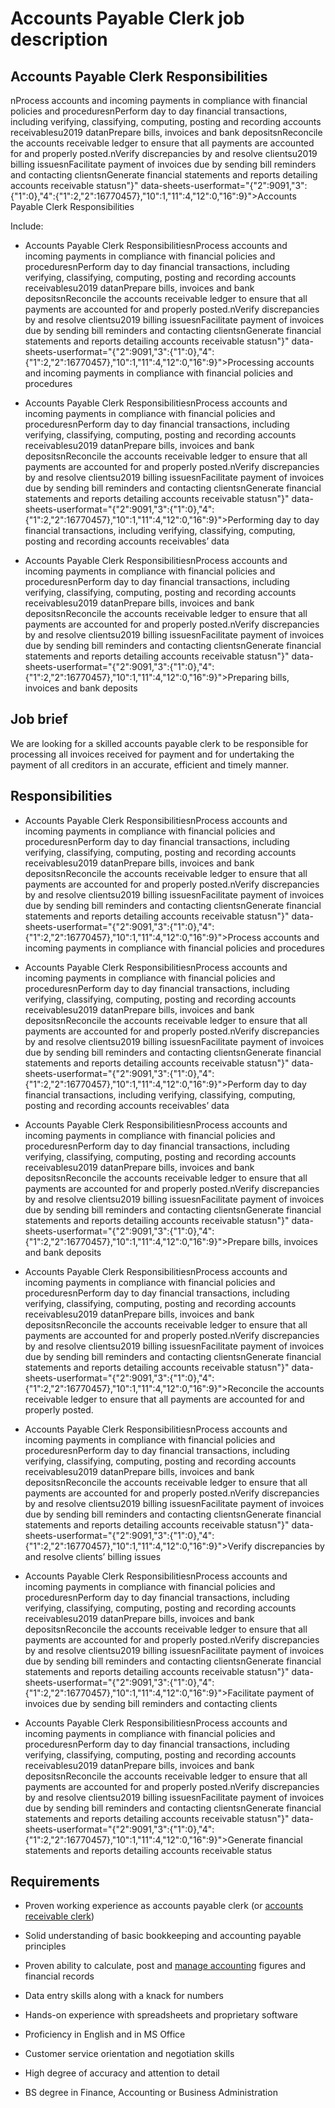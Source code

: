 # Accounts Payable Clerk job description


## Accounts Payable Clerk Responsibilities</H2>nProcess accounts and incoming payments in compliance with financial policies and proceduresnPerform day to day financial transactions, including verifying, classifying, computing, posting and recording accounts receivablesu2019 datanPrepare bills, invoices and bank depositsnReconcile the accounts receivable ledger to ensure that all payments are accounted for and properly posted.nVerify discrepancies by and resolve clientsu2019 billing issuesnFacilitate payment of invoices due by sending bill reminders and contacting clientsnGenerate financial statements and reports detailing accounts receivable statusn&quot;}" data-sheets-userformat="{&quot;2&quot;:9091,&quot;3&quot;:{&quot;1&quot;:0},&quot;4&quot;:{&quot;1&quot;:2,&quot;2&quot;:16770457},&quot;10&quot;:1,&quot;11&quot;:4,&quot;12&quot;:0,&quot;16&quot;:9}">Accounts Payable Clerk Responsibilities

Include:

* Accounts Payable Clerk Responsibilities</H2>nProcess accounts and incoming payments in compliance with financial policies and proceduresnPerform day to day financial transactions, including verifying, classifying, computing, posting and recording accounts receivablesu2019 datanPrepare bills, invoices and bank depositsnReconcile the accounts receivable ledger to ensure that all payments are accounted for and properly posted.nVerify discrepancies by and resolve clientsu2019 billing issuesnFacilitate payment of invoices due by sending bill reminders and contacting clientsnGenerate financial statements and reports detailing accounts receivable statusn&quot;}" data-sheets-userformat="{&quot;2&quot;:9091,&quot;3&quot;:{&quot;1&quot;:0},&quot;4&quot;:{&quot;1&quot;:2,&quot;2&quot;:16770457},&quot;10&quot;:1,&quot;11&quot;:4,&quot;12&quot;:0,&quot;16&quot;:9}">Processing accounts and incoming payments in compliance with financial policies and procedures

* Accounts Payable Clerk Responsibilities</H2>nProcess accounts and incoming payments in compliance with financial policies and proceduresnPerform day to day financial transactions, including verifying, classifying, computing, posting and recording accounts receivablesu2019 datanPrepare bills, invoices and bank depositsnReconcile the accounts receivable ledger to ensure that all payments are accounted for and properly posted.nVerify discrepancies by and resolve clientsu2019 billing issuesnFacilitate payment of invoices due by sending bill reminders and contacting clientsnGenerate financial statements and reports detailing accounts receivable statusn&quot;}" data-sheets-userformat="{&quot;2&quot;:9091,&quot;3&quot;:{&quot;1&quot;:0},&quot;4&quot;:{&quot;1&quot;:2,&quot;2&quot;:16770457},&quot;10&quot;:1,&quot;11&quot;:4,&quot;12&quot;:0,&quot;16&quot;:9}">Performing day to day financial transactions, including verifying, classifying, computing, posting and recording accounts receivables’ data

* Accounts Payable Clerk Responsibilities</H2>nProcess accounts and incoming payments in compliance with financial policies and proceduresnPerform day to day financial transactions, including verifying, classifying, computing, posting and recording accounts receivablesu2019 datanPrepare bills, invoices and bank depositsnReconcile the accounts receivable ledger to ensure that all payments are accounted for and properly posted.nVerify discrepancies by and resolve clientsu2019 billing issuesnFacilitate payment of invoices due by sending bill reminders and contacting clientsnGenerate financial statements and reports detailing accounts receivable statusn&quot;}" data-sheets-userformat="{&quot;2&quot;:9091,&quot;3&quot;:{&quot;1&quot;:0},&quot;4&quot;:{&quot;1&quot;:2,&quot;2&quot;:16770457},&quot;10&quot;:1,&quot;11&quot;:4,&quot;12&quot;:0,&quot;16&quot;:9}">Preparing bills, invoices and bank deposits


## Job brief

We are looking for a skilled accounts payable clerk to be responsible for processing all invoices received for payment and for undertaking the payment of all creditors in an accurate, efficient and timely manner.


## Responsibilities

* Accounts Payable Clerk Responsibilities</H2>nProcess accounts and incoming payments in compliance with financial policies and proceduresnPerform day to day financial transactions, including verifying, classifying, computing, posting and recording accounts receivablesu2019 datanPrepare bills, invoices and bank depositsnReconcile the accounts receivable ledger to ensure that all payments are accounted for and properly posted.nVerify discrepancies by and resolve clientsu2019 billing issuesnFacilitate payment of invoices due by sending bill reminders and contacting clientsnGenerate financial statements and reports detailing accounts receivable statusn&quot;}" data-sheets-userformat="{&quot;2&quot;:9091,&quot;3&quot;:{&quot;1&quot;:0},&quot;4&quot;:{&quot;1&quot;:2,&quot;2&quot;:16770457},&quot;10&quot;:1,&quot;11&quot;:4,&quot;12&quot;:0,&quot;16&quot;:9}">Process accounts and incoming payments in compliance with financial policies and procedures

* Accounts Payable Clerk Responsibilities</H2>nProcess accounts and incoming payments in compliance with financial policies and proceduresnPerform day to day financial transactions, including verifying, classifying, computing, posting and recording accounts receivablesu2019 datanPrepare bills, invoices and bank depositsnReconcile the accounts receivable ledger to ensure that all payments are accounted for and properly posted.nVerify discrepancies by and resolve clientsu2019 billing issuesnFacilitate payment of invoices due by sending bill reminders and contacting clientsnGenerate financial statements and reports detailing accounts receivable statusn&quot;}" data-sheets-userformat="{&quot;2&quot;:9091,&quot;3&quot;:{&quot;1&quot;:0},&quot;4&quot;:{&quot;1&quot;:2,&quot;2&quot;:16770457},&quot;10&quot;:1,&quot;11&quot;:4,&quot;12&quot;:0,&quot;16&quot;:9}">Perform day to day financial transactions, including verifying, classifying, computing, posting and recording accounts receivables’ data

* Accounts Payable Clerk Responsibilities</H2>nProcess accounts and incoming payments in compliance with financial policies and proceduresnPerform day to day financial transactions, including verifying, classifying, computing, posting and recording accounts receivablesu2019 datanPrepare bills, invoices and bank depositsnReconcile the accounts receivable ledger to ensure that all payments are accounted for and properly posted.nVerify discrepancies by and resolve clientsu2019 billing issuesnFacilitate payment of invoices due by sending bill reminders and contacting clientsnGenerate financial statements and reports detailing accounts receivable statusn&quot;}" data-sheets-userformat="{&quot;2&quot;:9091,&quot;3&quot;:{&quot;1&quot;:0},&quot;4&quot;:{&quot;1&quot;:2,&quot;2&quot;:16770457},&quot;10&quot;:1,&quot;11&quot;:4,&quot;12&quot;:0,&quot;16&quot;:9}">Prepare bills, invoices and bank deposits

* Accounts Payable Clerk Responsibilities</H2>nProcess accounts and incoming payments in compliance with financial policies and proceduresnPerform day to day financial transactions, including verifying, classifying, computing, posting and recording accounts receivablesu2019 datanPrepare bills, invoices and bank depositsnReconcile the accounts receivable ledger to ensure that all payments are accounted for and properly posted.nVerify discrepancies by and resolve clientsu2019 billing issuesnFacilitate payment of invoices due by sending bill reminders and contacting clientsnGenerate financial statements and reports detailing accounts receivable statusn&quot;}" data-sheets-userformat="{&quot;2&quot;:9091,&quot;3&quot;:{&quot;1&quot;:0},&quot;4&quot;:{&quot;1&quot;:2,&quot;2&quot;:16770457},&quot;10&quot;:1,&quot;11&quot;:4,&quot;12&quot;:0,&quot;16&quot;:9}">Reconcile the accounts receivable ledger to ensure that all payments are accounted for and properly posted.

* Accounts Payable Clerk Responsibilities</H2>nProcess accounts and incoming payments in compliance with financial policies and proceduresnPerform day to day financial transactions, including verifying, classifying, computing, posting and recording accounts receivablesu2019 datanPrepare bills, invoices and bank depositsnReconcile the accounts receivable ledger to ensure that all payments are accounted for and properly posted.nVerify discrepancies by and resolve clientsu2019 billing issuesnFacilitate payment of invoices due by sending bill reminders and contacting clientsnGenerate financial statements and reports detailing accounts receivable statusn&quot;}" data-sheets-userformat="{&quot;2&quot;:9091,&quot;3&quot;:{&quot;1&quot;:0},&quot;4&quot;:{&quot;1&quot;:2,&quot;2&quot;:16770457},&quot;10&quot;:1,&quot;11&quot;:4,&quot;12&quot;:0,&quot;16&quot;:9}">Verify discrepancies by and resolve clients’ billing issues

* Accounts Payable Clerk Responsibilities</H2>nProcess accounts and incoming payments in compliance with financial policies and proceduresnPerform day to day financial transactions, including verifying, classifying, computing, posting and recording accounts receivablesu2019 datanPrepare bills, invoices and bank depositsnReconcile the accounts receivable ledger to ensure that all payments are accounted for and properly posted.nVerify discrepancies by and resolve clientsu2019 billing issuesnFacilitate payment of invoices due by sending bill reminders and contacting clientsnGenerate financial statements and reports detailing accounts receivable statusn&quot;}" data-sheets-userformat="{&quot;2&quot;:9091,&quot;3&quot;:{&quot;1&quot;:0},&quot;4&quot;:{&quot;1&quot;:2,&quot;2&quot;:16770457},&quot;10&quot;:1,&quot;11&quot;:4,&quot;12&quot;:0,&quot;16&quot;:9}">Facilitate payment of invoices due by sending bill reminders and contacting clients

* Accounts Payable Clerk Responsibilities</H2>nProcess accounts and incoming payments in compliance with financial policies and proceduresnPerform day to day financial transactions, including verifying, classifying, computing, posting and recording accounts receivablesu2019 datanPrepare bills, invoices and bank depositsnReconcile the accounts receivable ledger to ensure that all payments are accounted for and properly posted.nVerify discrepancies by and resolve clientsu2019 billing issuesnFacilitate payment of invoices due by sending bill reminders and contacting clientsnGenerate financial statements and reports detailing accounts receivable statusn&quot;}" data-sheets-userformat="{&quot;2&quot;:9091,&quot;3&quot;:{&quot;1&quot;:0},&quot;4&quot;:{&quot;1&quot;:2,&quot;2&quot;:16770457},&quot;10&quot;:1,&quot;11&quot;:4,&quot;12&quot;:0,&quot;16&quot;:9}">Generate financial statements and reports detailing accounts receivable status


## Requirements

* Proven working experience as accounts payable clerk (or <a href="https://resources.workable.com/accounts-receivable-clerk-job-description">accounts receivable clerk</a>)

* Solid understanding of basic bookkeeping and accounting payable principles

* Proven ability to calculate, post and <a href="https://resources.workable.com/accounting-clerk-job-description">manage accounting</a> figures and financial records

* Data entry skills along with a knack for numbers

* Hands-on experience with spreadsheets and proprietary software

* Proficiency in English and in MS Office

* Customer service orientation and negotiation skills

* High degree of accuracy and attention to detail

* BS degree in Finance, Accounting or Business Administration

